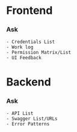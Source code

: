 # Frontend

### Ask

    - Credentials List
    - Work log
    - Permission Matrix/List
    - UI Feedback

# Backend

### Ask

    - API List
    - Swagger List/URLs
    - Error Patterns
